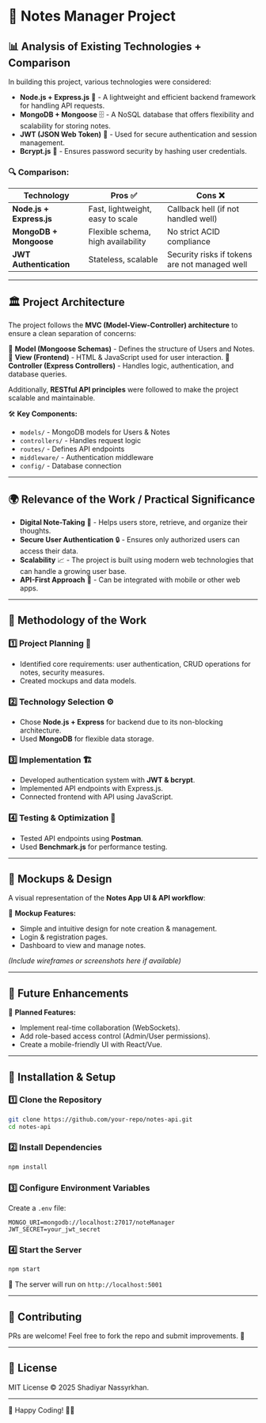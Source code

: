# 📝 Notes Manager Project

## 📊 Analysis of Existing Technologies + Comparison
In building this project, various technologies were considered:

- **Node.js + Express.js** 🚀 - A lightweight and efficient backend framework for handling API requests.
- **MongoDB + Mongoose** 🗄️ - A NoSQL database that offers flexibility and scalability for storing notes.
- **JWT (JSON Web Token)** 🔐 - Used for secure authentication and session management.
- **Bcrypt.js** 🔑 - Ensures password security by hashing user credentials.

### 🔍 Comparison:
| Technology | Pros ✅ | Cons ❌ |
|------------|--------|---------|
| **Node.js + Express.js** | Fast, lightweight, easy to scale | Callback hell (if not handled well) |
| **MongoDB + Mongoose** | Flexible schema, high availability | No strict ACID compliance |
| **JWT Authentication** | Stateless, scalable | Security risks if tokens are not managed well |

---

## 🏛️ Project Architecture
The project follows the **MVC (Model-View-Controller) architecture** to ensure a clean separation of concerns:

📌 **Model (Mongoose Schemas)** - Defines the structure of Users and Notes.
📌 **View (Frontend)** - HTML & JavaScript used for user interaction.
📌 **Controller (Express Controllers)** - Handles logic, authentication, and database queries.

Additionally, **RESTful API principles** were followed to make the project scalable and maintainable. 

🛠️ **Key Components:**
- `models/` - MongoDB models for Users & Notes
- `controllers/` - Handles request logic
- `routes/` - Defines API endpoints
- `middleware/` - Authentication middleware
- `config/` - Database connection

---

## 🌍 Relevance of the Work / Practical Significance

- **Digital Note-Taking** 📖 - Helps users store, retrieve, and organize their thoughts.
- **Secure User Authentication** 🔒 - Ensures only authorized users can access their data.
- **Scalability** 📈 - The project is built using modern web technologies that can handle a growing user base.
- **API-First Approach** 🔗 - Can be integrated with mobile or other web apps.

---

## 📌 Methodology of the Work

### 1️⃣ **Project Planning** 📜
- Identified core requirements: user authentication, CRUD operations for notes, security measures.
- Created mockups and data models.

### 2️⃣ **Technology Selection** ⚙️
- Chose **Node.js + Express** for backend due to its non-blocking architecture.
- Used **MongoDB** for flexible data storage.

### 3️⃣ **Implementation** 🏗️
- Developed authentication system with **JWT & bcrypt**.
- Implemented API endpoints with Express.js.
- Connected frontend with API using JavaScript.

### 4️⃣ **Testing & Optimization** 🔄
- Tested API endpoints using **Postman**.
- Used **Benchmark.js** for performance testing.

---

## 🎨 Mockups & Design
A visual representation of the **Notes App UI & API workflow**:

📌 **Mockup Features:**
- Simple and intuitive design for note creation & management.
- Login & registration pages.
- Dashboard to view and manage notes.

*(Include wireframes or screenshots here if available)*

---

## 🎯 Future Enhancements
🚀 **Planned Features:**
- Implement real-time collaboration (WebSockets).
- Add role-based access control (Admin/User permissions).
- Create a mobile-friendly UI with React/Vue.

---

## 🔧 Installation & Setup
### 1️⃣ Clone the Repository
```bash
git clone https://github.com/your-repo/notes-api.git
cd notes-api
```
### 2️⃣ Install Dependencies
```bash
npm install
```
### 3️⃣ Configure Environment Variables
Create a `.env` file:
```env
MONGO_URI=mongodb://localhost:27017/noteManager
JWT_SECRET=your_jwt_secret
```
### 4️⃣ Start the Server
```bash
npm start
```
🎉 The server will run on `http://localhost:5001`

---

## 🤝 Contributing
PRs are welcome! Feel free to fork the repo and submit improvements. 🚀

---

## 📄 License
MIT License © 2025 Shadiyar Nassyrkhan.

---

🚀 Happy Coding! 📝🔥

